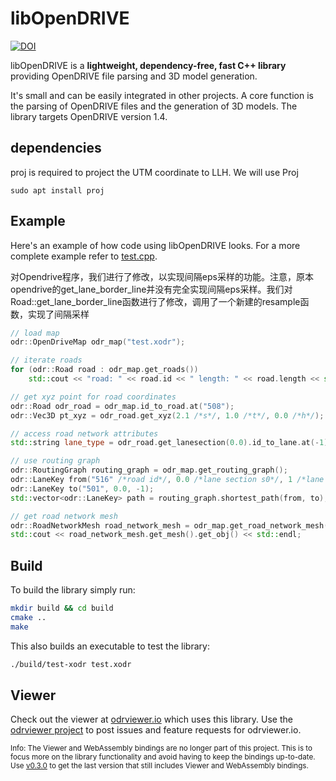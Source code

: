 # libOpenDRIVE

[![DOI](https://zenodo.org/badge/DOI/10.5281/zenodo.7771708.svg)](https://doi.org/10.5281/zenodo.7771708)


libOpenDRIVE is a **lightweight, dependency-free, fast C++ library** providing OpenDRIVE file parsing and 3D model generation. 

It's small and can be easily integrated in other projects. A core function is the parsing of OpenDRIVE files and the generation of 3D models. The library targets OpenDRIVE version 1.4.

## dependencies
proj is required to project the UTM coordinate to LLH. We will use Proj
```
sudo apt install proj
```

## Example
Here's an example of how code using libOpenDRIVE looks. For a more complete example refer to [test.cpp](test.cpp).

对Opendrive程序，我们进行了修改，以实现间隔eps采样的功能。注意，原本opendrive的get_lane_border_line并没有完全实现间隔eps采样。我们对Road::get_lane_border_line函数进行了修改，调用了一个新建的resample函数，实现了间隔采样

```c++
// load map
odr::OpenDriveMap odr_map("test.xodr");

// iterate roads
for (odr::Road road : odr_map.get_roads())
    std::cout << "road: " << road.id << " length: " << road.length << std::endl;

// get xyz point for road coordinates
odr::Road odr_road = odr_map.id_to_road.at("508");
odr::Vec3D pt_xyz = odr_road.get_xyz(2.1 /*s*/, 1.0 /*t*/, 0.0 /*h*/);

// access road network attributes
std::string lane_type = odr_road.get_lanesection(0.0).id_to_lane.at(-1).type;

// use routing graph
odr::RoutingGraph routing_graph = odr_map.get_routing_graph();
odr::LaneKey from("516" /*road id*/, 0.0 /*lane section s0*/, 1 /*lane id*/);
odr::LaneKey to("501", 0.0, -1);
std::vector<odr::LaneKey> path = routing_graph.shortest_path(from, to);

// get road network mesh
odr::RoadNetworkMesh road_network_mesh = odr_map.get_road_network_mesh(0.1 /*eps*/);
std::cout << road_network_mesh.get_mesh().get_obj() << std::endl;
```

## Build
To build the library simply run:
```bash
mkdir build && cd build
cmake ..
make
```

This also builds an executable to test the library:
```bash
./build/test-xodr test.xodr
```

## Viewer
Check out the viewer at [odrviewer.io](https://odrviewer.io) which uses this library. Use the [odrviewer project](https://github.com/pageldev/odrviewer) to post issues and feature requests for odrviewer.io.

<sub>Info: The Viewer and WebAssembly bindings are no longer part of this project. This is to focus more on the library functionality and avoid having to keep the bindings up-to-date. Use [v0.3.0](https://github.com/pageldev/libOpenDRIVE/releases/tag/0.3.0) to get the last version that still includes Viewer and WebAssembly bindings. </sub>
